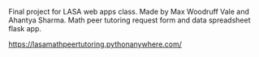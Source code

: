 Final project for LASA web apps class.
Made by Max Woodruff Vale and Ahantya Sharma.
Math peer tutoring request form and data spreadsheet flask app.

https://lasamathpeertutoring.pythonanywhere.com/
